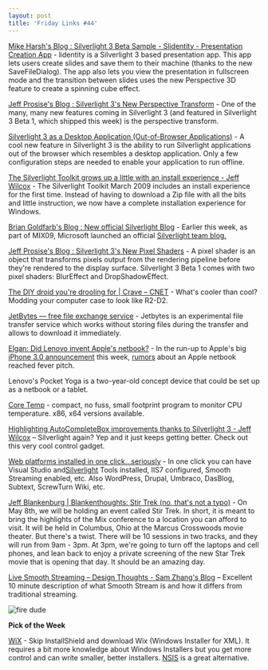 ```yaml
---
layout: post  
title: 'Friday Links #44'
---
```

[Mike Harsh's Blog : Silverlight 3 Beta Sample - Slidentity - Presentation Creation App](http://blogs.msdn.com/mharsh/archive/2009/03/18/silverlight-3-beta-sample-slidentity-presentation-creation-app.aspx) - lidentity is a Silverlight 3 based presentation app. This app lets users create slides and save them to their machine (thanks to the new SaveFileDialog). The app also lets you view the presentation in fullscreen mode and the transition between slides uses the new Perspective 3D feature to create a spinning cube effect.

[Jeff Prosise's Blog : Silverlight 3's New Perspective Transform](http://www.wintellect.com/CS/blogs/jprosise/archive/2009/03/20/silverlight-3-s-new-perspective-transform.aspx) - One of the many, many new features coming in Silverlight 3 (and featured in Silverlight 3 Beta 1, which shipped this week) is the perspective transform.

[Silverlight 3 as a Desktop Application (Out-of-Browser Applications)](http://www.silverlightshow.net/items/Silverlight-3-as-a-Desktop-Application-Out-of-Browser-Applications.aspx) - A cool new feature in Silverlight 3 is the ability to run Silverlight applications out of the browser which resembles a desktop application. Only a few configuration steps are needed to enable your application to run offline.

[The Silverlight Toolkit grows up a little with an install experience - Jeff Wilcox](http://www.jeff.wilcox.name/2009/03/silverlight-toolkit-installer/) - The Silverlight Toolkit March 2009 includes an install experience for the first time. Instead of having to download a Zip file with all the bits and little instruction, we now have a complete installation experience for Windows.

[Brian Goldfarb's Blog : New official Silverlight Blog](http://blogs.msdn.com/bgold/archive/2009/03/22/new-official-silverlight-blog.aspx) - Earlier this week, as part of MIX09, Microsoft launched an official [Silverlight team blog.](http://team.silverlight.net/)

[Jeff Prosise's Blog : Silverlight 3's New Pixel Shaders](http://www.wintellect.com/CS/blogs/jprosise/archive/2009/03/25/silverlight-3-s-new-pixel-shaders.aspx) - A pixel shader is an object that transforms pixels output from the rendering pipeline before they're rendered to the display surface. Silverlight 3 Beta 1 comes with two pixel shaders: BlurEffect and DropShadowEffect.

[The DIY droid you're drooling for | Crave – CNET](http://news.cnet.com/8301-17938_105-10202550-1.html?part=rss&subj=news&tag=2547-1_3-0-5) - What's cooler than cool? Modding your computer case to look like R2-D2.

[JetBytes — free file exchange service](http://jetbytes.com/) - Jetbytes is an experimental file transfer service which works without storing files during the transfer and allows to download it immediately.

[Elgan: Did Lenovo invent Apple's netbook?](http://www.computerworld.com/action/article.do?command=viewArticleBasic&articleId=9130134&source=rss_news) - In the run-up to Apple's big [iPhone 3.0 announcement](http://www.computerworld.com/action/article.do?command=viewArticleBasic&articleId=9129810) this week, [rumors](http://www.computerworld.com/action/article.do?command=viewArticleBasic&articleId=9129340) about an Apple netbook reached fever pitch.

Lenovo's Pocket Yoga is a two-year-old concept device that could be set up as a netbook or a tablet.

[Core Temp](http://www.alcpu.com/CoreTemp/) - compact, no fuss, small footprint program to monitor CPU temperature. x86, x64 versions available.

[Highlighting AutoCompleteBox improvements thanks to Silverlight 3 - Jeff Wilcox](http://www.jeff.wilcox.name/2009/03/sl3-highlighting-autocompletebox/) – Silverlight again? Yep and it just keeps getting better. Check out this very cool control gadget.

[Web platforms installed in one click…seriously](https://timheuer.com/blog/archive/2009/03/25/wordpress-installed-in-5-minutes-web-platform-installer.aspx) - In one click you can have Visual Studio and[Silverlight](http://silverlight.net/) Tools installed, IIS7 configured, Smooth Streaming enabled, etc. Also WordPress, Drupal, Umbraco, DasBlog, Subtext, ScrewTurn Wiki, etc.

[Jeff Blankenburg | Blankenthoughts: Stir Trek (no, that's not a typo)](http://jeffblankenburg.com/2009/03/stir-trek-no-thats-not-typo.aspx) - On May 8th, we will be holding an event called Stir Trek. In short, it is meant to bring the highlights of the Mix conference to a location you can afford to visit. It will be held in Columbus, Ohio at the Marcus Crosswoods movie theater. But there's a twist. There will be 10 sessions in two tracks, and they will run from 9am - 3pm. At 3pm, we're going to turn off the laptops and cell phones, and lean back to enjoy a private screening of the new Star Trek movie that is opening that day. It should be an amazing day.

[Live Smooth Streaming – Design Thoughts - Sam Zhang's Blog](http://blogs.iis.net/samzhang/archive/2009/03/27/live-smooth-streaming-design-thoughts.aspx) – Excellent 10 minute description of what Smooth Stream is and how it differs from traditional streaming.

![fire dude](http://tbn0.google.com/images?q=tbn:nhLY8ooGs-Z-AM:http://freshwater.976-tuna.com/e107_images/icons/firer.png)

**Pick of the Week**

[WiX](http://wix.sourceforge.net/) - Skip InstallShield and download Wix (Windows Installer for XML). It requires a bit more knowledge about Windows Installers but you get more control and can write smaller, better installers. [NSIS](http://nsis.sourceforge.net/Main_Page) is a great alternative.
